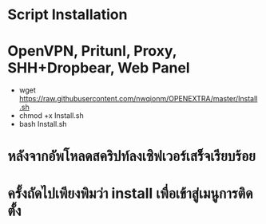 # Script Installation
# OpenVPN, Pritunl, Proxy, SHH+Dropbear, Web Panel

- wget https://raw.githubusercontent.com/nwqionm/OPENEXTRA/master/Install.sh
- chmod +x Install.sh
- bash Install.sh

# หลังจากอัพโหลดสคริปท์ลงเซิฟเวอร์เสร็จเรียบร้อย
# ครั้งถัดไปเพียงพิมว่า install เพื่อเข้าสู่เมนูการติดตั้ง
